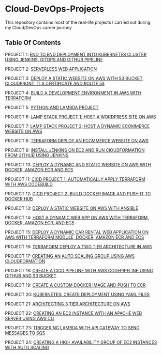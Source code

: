 # Cloud-DevOps-Projects

This repository contains most of the real-life projects I carried out during my Cloud/DevOps career journey

## Table Of Contents

PROJECT 1: [END TO END DEPLOYMENT INTO KUBERNETES CLUSTER USING JENKINS, GITOPS AND GITHUB PIPELINE](https://github.com/georgeonalo/GitOps)

PROJECT 2: [SERVERLESS WEB APPLICATION](https://github.com/georgeonalo/Serverless-Web-Application)

PROJECT 3: [DEPLOY A STATIC WEBSITE ON AWS WITH S3 BUCKET, CLOUDFRONT, TLS CERTIFICATE AND ROUTE 53](https://github.com/georgeonalo/deploy-a-static-website-on-aws)

PROJECT 4: [BUILD A DEVELOPMENT ENVIRONMENT IN AWS WITH TERRAFORM](https://github.com/georgeonalo/terraform-dev-env)

PROJECT 5: [PYTHON AND LAMBDA PROJECT](https://github.com/georgeonalo/python-projects)

PROJECT 6: [LAMP STACK PROJECT 1; HOST A WORDPRESS SITE ON AWS](https://github.com/georgeonalo/Host-a-wordpress-website-on-AWS)

PROJECT 7: [LAMP STACK PROJECT 2; HOST A DYNAMIC ECOMMERCE WEBSITE ON AWS](https://github.com/georgeonalo/Host-a-Dynamic-Ecommerce-Website-on-AWS)

PROJECT 8: [TERRAFORM DEPLOY AN ECOMMERCE WEBSITE ON AWS](https://github.com/georgeonalo/terraform-projects)

PROJECT 9: [INSTALL JENKINS ON EC2 AND RUN ClOUDFORMATION FROM GITHUB USING JENKINS](https://github.com/georgeonalo/Run-Infra-as-Code-with-Jenkins)

PROJECT 10: [DEPLOY A DYNAMIC AND STATIC WEBSITE ON AWS WITH DOCKER, AMAZON ECR AND ECS](https://github.com/georgeonalo/docker-projects)

PROJECT 11: [CICD PROJECT 1: AUTOMATICALLY APPLY TERRAFORM WITH AWS CODEBUILD](https://github.com/georgeonalo/cicd-projects)

PROJECT 12: [CICD PROJECT 2: BUILD DOCKER IMAGE AND PUSH IT TO DOCKER HUB](https://github.com/georgeonalo/cicd-build-docker-image)  

PROJECT 13: [DEPLOY A STATIC WEBSITE ON AWS WITH ANSIBLE](https://github.com/georgeonalo/ansible-playbooks)

PROJECT 14: [HOST A DYNAMIC WEB APP ON AWS WITH TERRAFORM, DOCKER, AMAZON ECR, AND ECS](https://github.com/georgeonalo/rentzone-terraform-ecs-project)

PROJECT 15: [DEPLOY A DYNAMIC CAR RENTAL WEB APPLICATION ON AWS WITH TERRAFORM MODULE, DOCKER, AMAZON ECR AND ECS](https://github.com/georgeonalo/terraform-modules)

PROJECT 16: [TERRAFORM DEPLOY A TWO TIER ARCHITECTURE IN AWS](https://github.com/georgeonalo/Terraform-Deploy-a-Two-Tier-Architecture-in-AWS)

PROJECT 17: [CREATING AN AUTO SCALING GROUP USING AWS CLOUDFORMATION](https://github.com/georgeonalo/Creating-an-Auto-Scaling-Group-using-AWS-CloudFormation)

PROJECT 18: [CREATE A CICD PIPELINE WITH AWS CODEPIPELINE USING GITHUB AND S3 BUCKET](https://github.com/georgeonalo/CI-CD-Pipeline-with-AWS-CodePipeline)

PROJECT 19: [CREATE A CUSTOM DOCKER IMAGE AND PUSH TO ECR](https://github.com/georgeonalo/Create-a-Custom-Docker-Image)

PROJECT 20: [KUBERNETES: CREATE DEPLOYMENT USING YAML FILES
](https://github.com/georgeonalo/Kubernetes-Create-Deployments-Using-YAML-Files)

PROJECT 21: [ARCHITECTING 3 TIER ARCHITECTURE ON AWS](https://github.com/georgeonalo/hello-world)

PROJECT 22: [CREATING AN EC2 INSTANCE WITH AN APACHE WEB SERVER USING AWS CLI](https://github.com/georgeonalo/Creating-an-EC2-instance-with-an-Apache-Web-Server-Using-AWS-CLI)

PROJECT 23: [TRIGGERING LAMBDA WITH API GATEWAY TO SEND MESSAGES TO SQS](https://github.com/georgeonalo/Triggering-Lambda-with-API-Gateway-to-Send-Messages-to-SQS)

PROJECT 24: [CREATING A HIGH AVAILABILITY GROUP OF EC2 INSTANCES WITH AUTO SCALING](https://github.com/georgeonalo/Creating-a-High-Availability-Group-of-EC2-Instances-with-Auto-Scaling)


